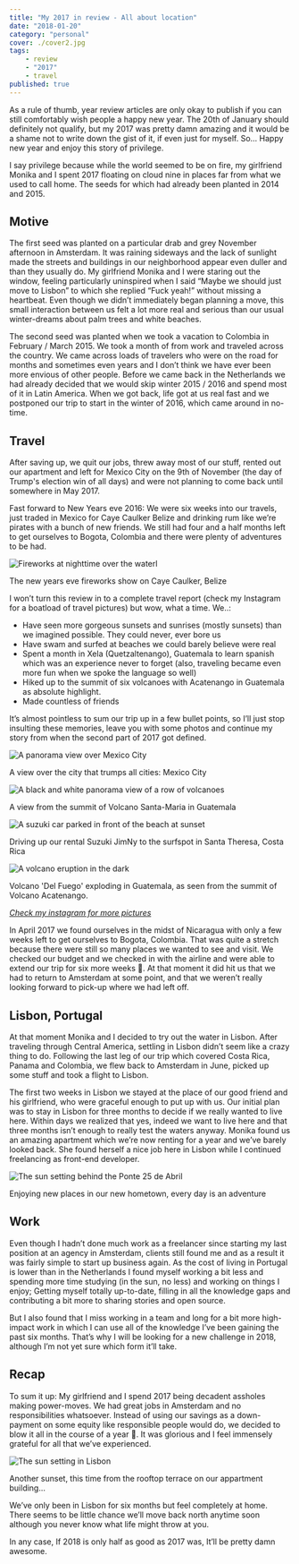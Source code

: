 ```yaml
---
title: "My 2017 in review - All about location"
date: "2018-01-20"
category: "personal"
cover: ./cover2.jpg
tags:
    - review
    - "2017"
    - travel
published: true
---
```


As a rule of thumb, year review articles are only okay to publish if you can still comfortably wish people a happy new year. The 20th of January should definitely not qualify, but my 2017 was pretty damn amazing and it would be a shame not to write down the gist of it, if even just for myself. So… Happy new year and enjoy this story of privilege.

I say privilege because while the world seemed to be on fire, my girlfriend Monika and I spent 2017 floating on cloud nine in places far from what we used to call home. The seeds for which had already been planted in 2014 and 2015.

## Motive

The first seed was planted on a particular drab and grey November afternoon in Amsterdam. It was raining sideways and the lack of sunlight made the streets and buildings in our neighborhood appear even duller and than they usually do. My girlfriend Monika and I were staring out the window, feeling particularly uninspired when I said “Maybe we should just move to Lisbon” to which she replied “Fuck yeah!” without missing a heartbeat. Even though we didn’t immediately began planning a move, this small interaction between us felt a lot more real and serious than our usual winter-dreams about palm trees and white beaches.

The second seed was planted when we took a vacation to Colombia in February / March 2015. We took a month of from work and traveled across the country. We came across loads of travelers who were on the road for months and sometimes even years and I don’t think we have ever been more envious of other people. Before we came back in the Netherlands we had already decided that we would skip winter 2015 / 2016 and spend most of it in Latin America. When we got back, life got at us real fast and we postponed our trip to start in the winter of 2016, which came around in no-time.

## Travel

After saving up, we quit our jobs, threw away most of our stuff, rented out our apartment and left for Mexico City on the 9th of November (the day of Trump's election win of all days) and were not planning to come back until somewhere in May 2017.

Fast forward to New Years eve 2016: We were six weeks into our travels, just traded in Mexico for Caye Caulker Belize and drinking rum like we’re pirates with a bunch of new friends. We still had four and a half months left to get ourselves to Bogota, Colombia and there were plenty of adventures to be had.

<div class='caption'>

![Fireworks at nighttime over the waterl](./new-year-belize.jpg "Caye Caulker")
<p class='caption__text'>
    The new years eve fireworks show on Caye Caulker, Belize
</p>
</div>

I won’t turn this review in to a complete travel report (check my Instagram for a boatload of travel pictures) but wow, what a time. We..:

- Have seen more gorgeous sunsets and sunrises (mostly sunsets) than we imagined possible. They could never, ever bore us
- Have swam and surfed at beaches we could barely believe were real
- Spent a month in Xela (Quetzaltenango), Guatemala to learn spanish which was an experience never to forget (also, traveling became even more fun when we spoke the language so well)
- Hiked up to the summit of six volcanoes with Acatenango in Guatemala as absolute highlight.
- Made countless of friends

It’s almost pointless to sum our trip up in a few bullet points, so I’ll just stop insulting these memories, leave you with some photos and continue my story from when the second part of 2017 got defined.

<div class='caption'>

![A panorama view over Mexico City](./mexico-city.jpg "Mexico City")
<p class='caption__text'>
    A view over the city that trumps all cities: Mexico City
</p>
</div>

<div class='caption'>

![A black and white panorama view of a row of volcanoes](./santa-maria.jpg "Santa Maria")
<p class='caption__text'>
    A view from the summit of Volcano Santa-Maria in Guatemala
</p>
</div>

<div class='caption'>

![A suzuki car parked in front of the beach at sunset](./santa-theresa.jpg "Santa Theresa")
<p class='caption__text'>
    Driving up our rental Suzuki JimNy to the surfspot in Santa Theresa, Costa Rica
</p>
</div>

<div class='caption'>

![A volcano eruption in the dark](./acatenango.jpg "Acatenango")
<p class='caption__text'>
    Volcano 'Del Fuego' exploding in Guatemala, as seen from the summit of Volcano Acatenango.
</p>
</div>

*[Check my instagram for more pictures](https://www.instagram.com/ardennl/)*

In April 2017 we found ourselves in the midst of Nicaragua with only a few weeks left to get ourselves to Bogota, Colombia. That was quite a stretch because there were still so many places we wanted to see and visit. We checked our budget and we checked in with the airline and were able to extend our trip for six more weeks 🎉. At that moment it did hit us that we had to return to Amsterdam at some point, and that we weren’t really looking forward to pick-up where we had left off.

## Lisbon, Portugal

At that moment Monika and I decided to try out the water in Lisbon. After traveling through Central America, settling in Lisbon didn’t seem like a crazy thing to do.
Following the last leg of our trip which covered Costa Rica, Panama and Colombia, we flew back to Amsterdam in June, picked up some stuff and took a flight to Lisbon.

The first two weeks in Lisbon we stayed at the place of our good friend and his girlfriend, who were graceful enough to put up with us. Our initial plan was to stay in Lisbon for three months to decide if we really wanted to live here. Within days we realized that yes, indeed we want to live here and that three months isn’t enough to really test the waters anyway.
Monika found us an amazing apartment which we’re now renting for a year and we’ve barely looked back. She found herself a nice job here in Lisbon while I continued freelancing as front-end developer.

<div class='caption'>

![The sun setting behind the Ponte 25 de Abril](./lisbon-ponto-final.jpg "Ponto Final, Lisbon")
<p class='caption__text'>
    Enjoying new places in our new hometown, every day is an adventure
</p>
</div>


## Work

Even though I hadn’t done much work as a freelancer since starting my last position at an agency in Amsterdam, clients still found me and as a result it was fairly simple to start up business again. As the cost of living in Portugal is lower than in the Netherlands I found myself working a bit less and spending more time studying (in the sun, no less) and working on things I enjoy; Getting myself totally up-to-date, filling in all the knowledge gaps and contributing a bit more to sharing stories and open source.

But I also found that I miss working in a team and long for a bit more high-impact work in which I can use all of the knowledge I’ve been gaining the past six months. That’s why I will be looking for a new challenge in 2018, although I’m not yet sure which form it’ll take.

## Recap

To sum it up: My girlfriend and I spend 2017 being decadent assholes making power-moves. We had great jobs in Amsterdam and no responsibilities whatsoever. Instead of using our savings as a down-payment on some equity like responsible people would do,  we decided to blow it all in the course of a year 🎉. It was glorious and I feel immensely grateful for all that we’ve experienced.

<div class='caption'>

![The sun setting in Lisbon](./rooftop-lisbon.jpg "Rooftop, Lisbon")
<p class='caption__text'>
    Another sunset, this time from the rooftop terrace on our appartment building...
</p>
</div>

We’ve only been in Lisbon for six months but feel completely at home. There seems to be little chance we’ll move back north anytime soon although you never know what life might throw at you.

In any case, If 2018 is only half as good as 2017 was, It’ll be pretty damn awesome.
